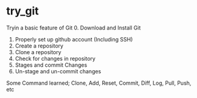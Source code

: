 # try_git

Tryin a basic feature of Git
0. Download and Install Git
1. Properly set up github account (Including SSH)
2. Create a repository
3. Clone a repository
4. Check for changes in repository
5. Stages and commit Changes
6. Un-stage and un-commit changes

Some Command learned;
Clone, Add, Reset, Commit, Diff, Log, Pull, Push, etc